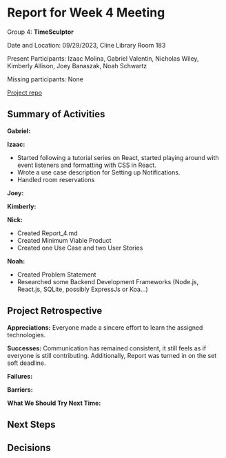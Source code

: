 # Report for Week 4 Meeting

Group 4: **TimeSculptor**

Date and Location: 09/29/2023, Cline Library Room 183

Present Participants: Izaac Molina, Gabriel Valentin, Nicholas Wiley, Kimberly Allison, Joey Banaszak, Noah Schwartz

Missing participants: None

[Project repo](https://github.com/nickw409/TimeSculptor)

## **Summary of Activities**

**Gabriel:**

**Izaac:**

- Started following a tutorial series on React, started playing around with event listeners and formatting with CSS in React.
- Wrote a use case description for Setting up Notifications.
- Handled room reservations

**Joey:**

**Kimberly:**

**Nick:**

- Created Report_4.md
- Created Minimum Viable Product
- Created one Use Case and two User Stories

**Noah:**

- Created Problem Statement
- Researched some Backend Development Frameworks (Node.js, React.js, SQLite, possibly ExpressJs or Koa...)

## **Project Retrospective**

**Appreciations:** Everyone made a sincere effort to learn the assigned technologies.

**Successes:** Communication has remained consistent, it still feels as if everyone is still contributing. Additionally, Report was turned in on the set soft deadline.

**Failures:**

**Barriers:**

**What We Should Try Next Time:**

## **Next Steps**

## **Decisions**
